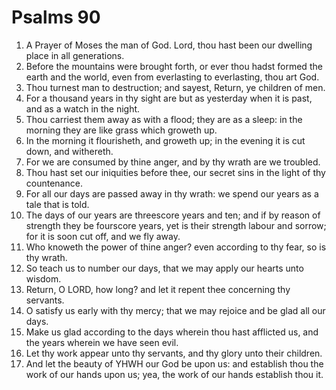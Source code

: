 ﻿# Psalms 90
1. A Prayer of Moses the man of God. Lord, thou hast been our dwelling place in all generations. 
2. Before the mountains were brought forth, or ever thou hadst formed the earth and the world, even from everlasting to everlasting, thou art God. 
3. Thou turnest man to destruction; and sayest, Return, ye children of men. 
4. For a thousand years in thy sight are but as yesterday when it is past, and as a watch in the night. 
5. Thou carriest them away as with a flood; they are as a sleep: in the morning they are like grass which groweth up. 
6. In the morning it flourisheth, and groweth up; in the evening it is cut down, and withereth. 
7. For we are consumed by thine anger, and by thy wrath are we troubled. 
8. Thou hast set our iniquities before thee, our secret sins in the light of thy countenance. 
9. For all our days are passed away in thy wrath: we spend our years as a tale that is told. 
10. The days of our years are threescore years and ten; and if by reason of strength they be fourscore years, yet is their strength labour and sorrow; for it is soon cut off, and we fly away. 
11. Who knoweth the power of thine anger? even according to thy fear, so is thy wrath. 
12. So teach us to number our days, that we may apply our hearts unto wisdom. 
13. Return, O LORD, how long? and let it repent thee concerning thy servants. 
14. O satisfy us early with thy mercy; that we may rejoice and be glad all our days. 
15. Make us glad according to the days wherein thou hast afflicted us, and the years wherein we have seen evil. 
16. Let thy work appear unto thy servants, and thy glory unto their children. 
17. And let the beauty of YHWH our God be upon us: and establish thou the work of our hands upon us; yea, the work of our hands establish thou it. 
